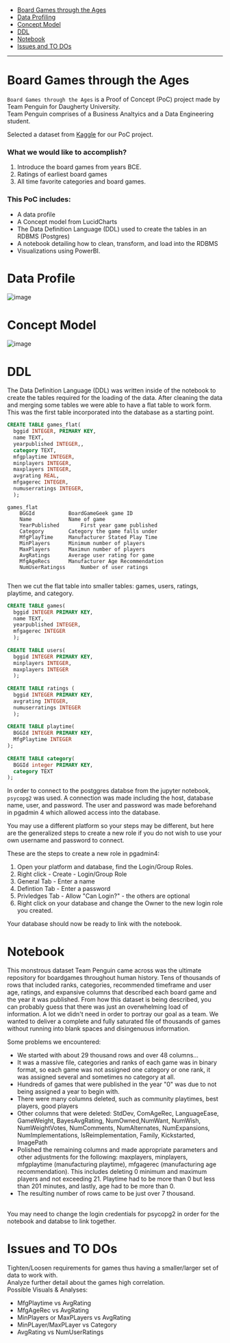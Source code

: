 - [Board Games through the Ages](#board-games-through-the-ages)
- [Data Profiling](#data-profile)
- [Concept Model](#concept-model)
- [DDL](#ddl)
- [Notebook](#notebook)
- [Issues and TO DOs](#issues-and-to-dos)

---

# Board Games through the Ages

`Board Games through the Ages` is a Proof of Concept (PoC) project made by Team Penguin for Daugherty University. <br />
Team Penguin comprises of a Business Analtyics and a Data Engineering student.

Selected a dataset from [Kaggle](https://www.kaggle.com/threnjen/board-games-database-from-boardgamegeek) for our PoC project.
### What we would like to accomplish?
  1. Introduce the board games from years BCE. 
  2. Ratings of earliest board games
  3. All time favorite categories and board games.

### This PoC includes:
- A data profile
- A Concept model from LucidCharts
- The Data Definition Language (DDL) used to create the tables in an RDBMS (Postgres)
- A notebook detailing how to clean, transform, and load into the RDBMS
- Visualizations using PowerBI.

# Data Profile
![image](https://user-images.githubusercontent.com/99750060/154721747-5eb9b8c7-3394-4d24-919b-3123e72aa9af.png)

# Concept Model
![image](https://user-images.githubusercontent.com/99750060/154523366-5aae4e38-6ff4-4ab5-b321-25434b098204.png)

# DDL

The Data Definition Language (DDL) was written inside of the notebook to create the tables required for the loading of the data. 
After cleaning the data and merging some tables we were able to have a flat table to work form. 
This was the first table incorporated into the database as a starting point.

```sql   
CREATE TABLE games_flat(
  bggid INTEGER, PRIMARY KEY,
  name TEXT,
  yearpublished INTEGER,,
  category TEXT,
  mfgplaytime INTEGER,
  minplayers INTEGER,
  maxplayers INTEGER,
  avgrating REAL,
  mfgagerec INTEGER,
  numuserratings INTEGER,
  );
```

```
games_flat
	BGGId			BoardGameGeek game ID
	Name			Name of game
	YearPublished		First year game published
	Category		Category the game falls under
	MfgPlayTime		Manufacturer Stated Play Time
	MinPlayers		Minimum number of players
	MaxPlayers		Maximun number of players
	AvgRatings		Average user rating for game
	MfgAgeRecs		Manufacturer Age Recommendation
	NumUserRatingss		Number of user ratings
	
```

Then we cut the flat table into smaller tables: games, users, ratings, playtime, and category.

```sql
CREATE TABLE games(
  bggid INTEGER PRIMARY KEY,
  name TEXT,
  yearpublished INTEGER,
  mfgagerec INTEGER
  );
        
CREATE TABLE users(
  bggid INTEGER PRIMARY KEY,
  minplayers INTEGER,
  maxplayers INTEGER
  );
        
CREATE TABLE ratings (
  bggid INTEGER PRIMARY KEY,
  avgrating INTEGER,
  numuserratings INTEGER
  );
            
CREATE TABLE playtime(
  BGGId INTEGER PRIMARY KEY,
  MfgPlaytime INTEGER
);
        
CREATE TABLE category(
  BGGId integer PRIMARY KEY,
  category TEXT
);        
 ```
 
In order to connect to the postggres databse from the jupyter notebook, `psycopg2` was used.
A connection was made including the host, database name, user, and password.
The user and password was made beforehand in pgadmin 4 which allowed access into the database.

You may use a different platform so your steps may be different, but here are the generalized steps to  create a new role if you do not wish to use your own username and password to connect. <br />

These are the steps to create a new role in pgadmin4:
1. Open your platform and database, find the Login/Group Roles.
2. Right click - Create - Login/Group Role
3. General Tab - Enter a name
4. Defintion Tab - Enter a password
5. Privledges Tab - Allow "Can Login?" - the others are optional
6. Right click on your database and change the Owner to the new login role you created.

Your database should now be ready to link with the notebook.



# Notebook

This monstrous dataset Team Penguin came across was the ultimate repository for boardgames throughout human history. Tens of thousands of rows that included ranks, categories, recommended timeframe and user age, ratings, and expansive columns that described each board game and the year it was published. From how this dataset is being described, you can probably guess that there was just an overwhelming load of information. A lot we didn't need in order to portray our goal as a team. We wanted to deliver a complete and fully saturated file of thousands of games without running into blank spaces and disingenuous information. 

Some problems we encountered:
- We started with about 29 thousand rows and over 48 columns... 
- It was a massive file, categories and ranks of each game was in binary format, so each game was not assigned one category or one rank, it was assigned several and sometimes no    category at all. 
- Hundreds of games that were published in the year "0" was due to not being assigned a year to begin with. 
- There were many columns deleted, such as community playtimes, best players, good players
- Other columns that were deleted: StdDev, ComAgeRec, LanguageEase, GameWeight, BayesAvgRating, NumOwned,NumWant, NumWish, NumWeightVotes, NumComments, NumAlternates,  NumExpansions, NumImplementations, IsReimplementation, Family, Kickstarted, ImagePath
- Polished the remaining columns and made appropriate parameters and other adjustments for the following: maxplayers, minplayers, mfgplaytime (manufacturing playtime), mfgagerec (manufacturing age recommendation). This includes deleting 0 minimum and maximum players and not exceeding 21. Playtime had to be more than 0 but less than 201 minutes, and lastly, age had to be more than 0. 
- The resulting number of rows came to be just over 7 thousand.


<br />
You may need to change the login credentials for psycopg2 in order for the notebook and databse to link together.


# Issues and TO DOs

Tighten/Loosen requirements for games thus having a smaller/larger set of data to work with. <br />
Analyze further detail about the games high correlation.<br />
Possible Visuals & Analyses: 
- MfgPlaytime vs AvgRating
- MfgAgeRec vs AvgRating
- MinPlayers or MaxPLayers vs AvgRating
- MinPLayer/MaxPLayer vs Category
- AvgRating vs NumUserRatings





